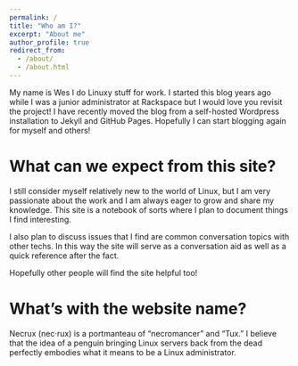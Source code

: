 ```yaml
---
permalink: /
title: "Who am I?"
excerpt: "About me"
author_profile: true
redirect_from: 
  - /about/
  - /about.html
---
```


My name is Wes I do Linuxy stuff for work. I started this blog years ago while I was a junior administrator at Rackspace but I would love you revisit the project! I have recently moved the blog from a self-hosted Wordpress installation to Jekyll and GitHub Pages. Hopefully I can start blogging again for myself and others!

What can we expect from this site?
======
I still consider myself relatively new to the world of Linux, but I am very passionate about the work and I am always eager to grow and share my knowledge. This site is a notebook of sorts where I plan to document things I find interesting.

I also plan to discuss issues that I find are common conversation topics with other techs. In this way the site will serve as a conversation aid as well as a quick reference after the fact.

Hopefully other people will find the site helpful too!

What’s with the website name?
======
Necrux (nec·rux) is a portmanteau of “necromancer” and “Tux.” I believe that the idea of a penguin bringing Linux servers back from the dead perfectly embodies what it means to be a Linux administrator.
